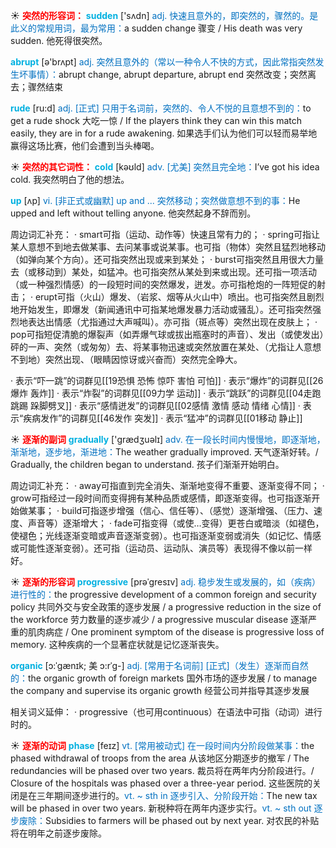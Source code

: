 ☀ <font color="red">**突然的形容词：**</font>
<font color="sky blue">**sudden**</font> ['sʌdn] 
<font color="#0070c0">adj. 快速且意外的，即突然的，骤然的。是此义的常规用词，最为常用：</font>a sudden change 骤变 / His death was very sudden. 他死得很突然。

<font color="sky blue">**abrupt**</font> [ə'brʌpt] 
<font color="#0070c0">adj. 突然且意外的（常以一种令人不快的方式，因此常指突然发生坏事情）：</font>abrupt change, abrupt departure, abrupt end 突然改变；突然离去；骤然结束

<font color="sky blue">**rude**</font> [ru:d] 
<font color="#0070c0">adj. [正式] 只用于名词前，突然的、令人不悦的且意想不到的：</font>to get a rude shock 大吃一惊 / If the players think they can win this match easily, they are in for a rude awakening. 如果选手们认为他们可以轻而易举地赢得这场比赛，他们会遭到当头棒喝。

☀ <font color="red">**突然的其它词性：**</font>
<font color="sky blue">**cold**</font> [kəʊld] 
<font color="#0070c0">adv. [尤美] 突然且完全地：</font>I’ve got his idea cold. 我突然明白了他的想法。

<font color="sky blue">**up**</font> [ʌp] 
<font color="#0070c0">vi. [非正式或幽默] up and ... 突然移动；突然做意想不到的事：</font>He upped and left without telling anyone. 他突然起身不辞而别。

周边词汇补充：
· smart可指（运动、动作等）快速且常有力的；
· spring可指让某人意想不到地去做某事、去问某事或说某事。也可指（物体）突然且猛烈地移动（如弹向某个方向）。还可指突然出现或来到某处；
· burst可指突然且用很大力量去（或移动到）某处，如猛冲。也可指突然从某处到来或出现。还可指一项活动（或一种强烈情感）的一段短时间的突然爆发，迸发。亦可指枪炮的一阵短促的射击；
· erupt可指（火山）爆发、（岩浆、烟等从火山中）喷出。也可指突然且剧烈地开始发生，即爆发（新闻通讯中可指某地爆发暴力活动或骚乱）。还可指突然强烈地表达出情感（尤指通过大声喊叫）。亦可指（斑点等）突然出现在皮肤上；
· pop可指短促清脆的爆裂声（如弄爆气球或拔出瓶塞时的声音）、发出（或使发出）砰的一声、突然（或匆匆）去、将某事物迅速或突然放置在某处、（尤指让人意想不到地）突然出现、（眼睛因惊讶或兴奋而）突然完全睁大。

· 表示“吓一跳”的词群见[[19恐惧 恐怖 惊吓 害怕 可怕]]
· 表示“爆炸”的词群见[[26爆炸 轰炸]]
· 表示“炸裂”的词群见[[09力学 运动]]
· 表示“跳跃”的词群见[[04走跑跳踢 跺脚劈叉]]
· 表示“感情迸发”的词群见[[02感情 激情 感动 情绪 心情]]
· 表示“疾病发作”的词群见[[46发作 突发]]
· 表示“猛冲”的词群见[[01移动 静止]]

☀ <font color="red">**逐渐的副词**</font>
<font color="sky blue">**gradually**</font> ['ɡrædӡuəlɪ] 
<font color="#0070c0">adv. 在一段长时间内慢慢地，即逐渐地，渐渐地，逐步地，渐进地：</font>The weather gradually improved. 天气逐渐好转。/ Gradually, the children began to understand. 孩子们渐渐开始明白。

周边词汇补充：
· away可指直到完全消失、渐渐地变得不重要、逐渐变得不同；
· grow可指经过一段时间而变得拥有某种品质或感情，即逐渐变得。也可指逐渐开始做某事；
· build可指逐步增强（信心、信任等）、（感觉）逐渐增强、（压力、速度、声音等）逐渐增大；
· fade可指变得（或使…变得）更苍白或暗淡（如褪色，使褪色；光线逐渐变暗或声音逐渐变弱）。也可指逐渐变弱或消失（如记忆、情感或可能性逐渐变弱）。还可指（运动员、运动队、演员等）表现得不像以前一样好。

☀ <font color="red">**逐渐的形容词**</font>
<font color="sky blue">**progressive**</font> [prəˈgresɪv]
<font color="#0070c0">adj.  稳步发生或发展的，如（疾病）进行性的：</font>the progressive development of a common foreign and security policy 共同外交与安全政策的逐步发展 / a progressive reduction in the size of the workforce 劳力数量的逐步减少 / a progressive muscular disease 逐渐严重的肌肉病症 / One prominent symptom of the disease is progressive loss of memory. 这种疾病的一个显著症状就是记忆逐渐丧失。
           
<font color="sky blue">**organic**</font> [ɔ:ˈgænɪk; 美 ɔ:rˈg-]
<font color="#0070c0">adj. [常用于名词前] [正式]（发生）逐渐而自然的：</font>the organic growth of foreign markets 国外市场的逐步发展 / to manage the company and supervise its organic growth 经营公司并指导其逐步发展
 
相关词义延伸：
· progressive（也可用continuous）在语法中可指（动词）进行时的。
         
☀ <font color="red">**逐渐的动词**</font>
<font color="sky blue">**phase**</font> [feɪz]
<font color="#0070c0">vt. [常用被动式] 在一段时间内分阶段做某事：</font>the phased withdrawal of troops from the area 从该地区分期逐步的撤军 / The redundancies will be phased over two years. 裁员将在两年内分阶段进行。/ Closure of the hospitals was phased over a three-year period. 这些医院的关闭是在三年期间逐步进行的。<font color="#0070c0">vt. ~ sth in 逐步引入、分阶段开始：</font>The new tax will be phased in over two years. 新税种将在两年内逐步实行。<font color="#0070c0">vt. ~ sth out 逐步废除：</font>Subsidies to farmers will be phased out by next year. 对农民的补贴将在明年之前逐步废除。